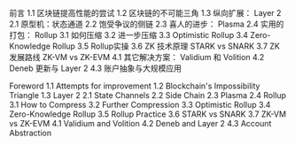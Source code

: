 前言
1.1 区块链提高性能的尝试
1.2 区块链的不可能三角
1.3 纵向扩展： Layer 2
2.1 原型机：状态通道
2.2 饱受争议的侧链
2.3 喜人的进步： Plasma
2.4 实用的打包： Rollup
3.1 如何压缩
3.2 进一步压缩
3.3 Optimistic Rollup
3.4 Zero-Knowledge Rollup
3.5 Rollup实操
3.6 ZK 技术原理 STARK vs SNARK
3.7 ZK 发展路线 ZK-VM vs ZK-EVM
4.1 其它解决方案： Validium 和 Volition
4.2 Deneb 更新与 Layer 2
4.3 账户抽象与大规模应用

Foreword
1.1 Attempts for improvement
1.2 Blockchain's Impossibility Triangle
1.3 Layer 2
2.1 State Channels 
2.2 Side Chain
2.3 Plasma
2.4 Rollup
3.1 How to Compress
3.2 Further Compression
3.3 Optimistic Rollup
3.4 Zero-Knowledge Rollup
3.5 Rollup Practice
3.6 STARK vs SNARK
3.7 ZK-VM vs ZK-EVM
4.1 Validium and Volition
4.2 Deneb and Layer 2
4.3 Account Abstraction
